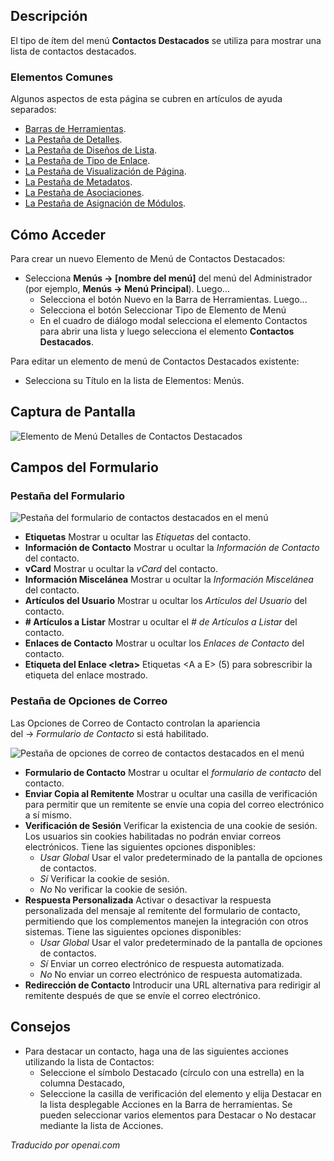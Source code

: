 <!-- Filename: Help4.x:Menu_Item:_Featured_Contacts  / Display title: Contacts en vedette -->

## Descripción

El tipo de ítem del menú **Contactos Destacados** se utiliza para mostrar una lista de contactos destacados.

### Elementos Comunes

Algunos aspectos de esta página se cubren en artículos de ayuda separados:

* [Barras de Herramientas](jdocmanual?article=help/common-elements/toolbars).
* [La Pestaña de Detalles](jdocmanual?article=help/menu-items-common/menu-item-details).
* [La Pestaña de Diseños de Lista](jdocmanual?article=help/menu-items-common/menu-item-list-layouts).
* [La Pestaña de Tipo de Enlace](jdocmanual?article=help/menu-items-common/menu-item-link-type).
* [La Pestaña de Visualización de Página](jdocmanual?article=help/menu-items-common/menu-item-page-display).
* [La Pestaña de Metadatos](jdocmanual?article=help/menu-items-common/menu-item-metadata).
* [La Pestaña de Asociaciones](jdocmanual?article=help/common-elements/edit-associations).
* [La Pestaña de Asignación de Módulos](jdocmanual?article=help/menu-items-common/menu-item-module-assignment).

## Cómo Acceder

Para crear un nuevo Elemento de Menú de Contactos Destacados:

- Selecciona **Menús → \[nombre del menú\]** del menú del Administrador
  (por ejemplo, **Menús → Menú Principal**). Luego...
  - Selecciona el botón Nuevo en la Barra de Herramientas. Luego...
  - Selecciona el botón Seleccionar Tipo de Elemento de Menú
  - En el cuadro de diálogo modal selecciona el elemento Contactos para abrir una lista y luego
    selecciona el elemento **Contactos Destacados**.

Para editar un elemento de menú de Contactos Destacados existente:

- Selecciona su Título en la lista de Elementos: Menús.

## Captura de Pantalla

![Elemento de Menú Detalles de Contactos Destacados](../../../es/images/menu-items/contacts-featured-contacts-details-tab.png)

## Campos del Formulario

### Pestaña del Formulario

![Pestaña del formulario de contactos destacados en el menú](../../../es/images/menu-items/contacts-featured-contacts-form-tab.png)

- **Etiquetas** Mostrar u ocultar las *Etiquetas* del contacto.
- **Información de Contacto** Mostrar u ocultar la *Información de Contacto* del contacto.
- **vCard** Mostrar u ocultar la *vCard* del contacto.
- **Información Miscelánea** Mostrar u ocultar la *Información Miscelánea* del contacto.
- **Artículos del Usuario** Mostrar u ocultar los *Artículos del Usuario* del contacto.
- **# Artículos a Listar** Mostrar u ocultar el *# de Artículos a Listar* del contacto.
- **Enlaces de Contacto** Mostrar u ocultar los *Enlaces de Contacto* del contacto.
- **Etiqueta del Enlace \<letra\>** Etiquetas \<A a E\> (5) para sobrescribir la etiqueta del enlace mostrado.

### Pestaña de Opciones de Correo

Las Opciones de Correo de Contacto controlan la apariencia del → *Formulario de Contacto* si está habilitado.

![Pestaña de opciones de correo de contactos destacados en el menú](../../../es/images/menu-items/contacts-featured-contacts-mail-options-tab.png)

- **Formulario de Contacto** Mostrar u ocultar el *formulario de contacto* del contacto.
- **Enviar Copia al Remitente** Mostrar u ocultar una casilla de verificación para permitir que un remitente se envíe una copia del correo electrónico a sí mismo.
- **Verificación de Sesión** Verificar la existencia de una cookie de sesión. Los usuarios sin cookies habilitadas no podrán enviar correos electrónicos.
    Tiene las siguientes opciones disponibles:
    - *Usar Global* Usar el valor predeterminado de la pantalla de opciones de contactos.
    - *Sí* Verificar la cookie de sesión.
    - *No* No verificar la cookie de sesión.
- **Respuesta Personalizada** Activar o desactivar la respuesta personalizada del mensaje al remitente del formulario de contacto, permitiendo que los complementos manejen la integración con otros sistemas.
    Tiene las siguientes opciones disponibles:
    - *Usar Global* Usar el valor predeterminado de la pantalla de opciones de contactos.
    - *Sí* Enviar un correo electrónico de respuesta automatizada.
    - *No* No enviar un correo electrónico de respuesta automatizada.
- **Redirección de Contacto** Introducir una URL alternativa para redirigir al remitente después de que se envíe el correo electrónico.

## Consejos

- Para destacar un contacto, haga una de las siguientes acciones utilizando la lista de Contactos:
  - Seleccione el símbolo Destacado (círculo con una estrella) en la columna Destacado,
  - Seleccione la casilla de verificación del elemento y elija Destacar en la lista desplegable Acciones en la Barra de herramientas. Se pueden seleccionar varios elementos para Destacar o No destacar mediante la lista de Acciones.

*Traducido por openai.com*

